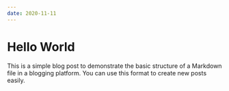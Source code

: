 ```yaml
---
date: 2020-11-11
---
```

# Hello World
This is a simple blog post to demonstrate the basic structure of a Markdown file in a blogging platform. You can use this format to create new posts easily.